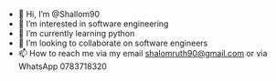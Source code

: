 - 👋 Hi, I’m @Shallom90
- 👀 I’m interested in software engineering 
- 🌱 I’m currently learning python 
- 💞️ I’m looking to collaborate on software engineers
- 📫 How to reach me via my email shalomruth90@gmail.com or via WhatsApp 0783718320

<!---
Shallom90/Shallom90 is a ✨ special ✨ repository because its `README.md` (this file) appears on your GitHub profile.
You can click the Preview link to take a look at your changes.
--->
